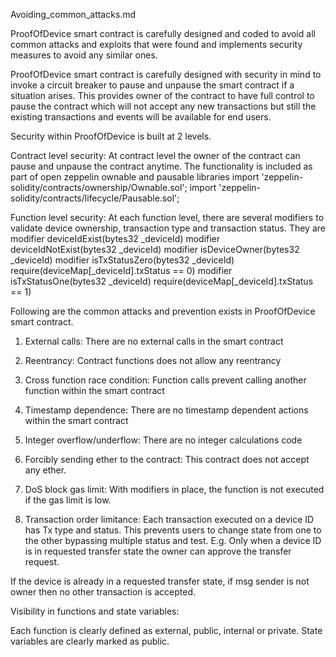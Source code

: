 Avoiding_common_attacks.md

ProofOfDevice smart contract is carefully designed and coded to avoid all common attacks and exploits that were found and implements security measures to avoid any similar ones. 

ProofOfDevice smart contract is carefully designed with security in mind to invoke a circuit breaker to pause and unpause the smart contract if a situation arises. This provides owner of the contract to have full control to pause the contract which will not accept any new transactions but still the existing transactions and events will be available for end users. 

Security within ProofOfDevice is built at 2 levels. 

Contract level security: At contract level the owner of the contract can pause and unpause the contract anytime. The functionality is included as part of open zeppelin  ownable and pausable libraries
import 'zeppelin-solidity/contracts/ownership/Ownable.sol';
import 'zeppelin-solidity/contracts/lifecycle/Pausable.sol';


Function level security: At each function level, there are several modifiers to validate device ownership, transaction type and transaction status. They are
modifier deviceIdExist(bytes32 _deviceId)
modifier deviceIdNotExist(bytes32 _deviceId)
modifier isDeviceOwner(bytes32 _deviceId)
modifier isTxStatusZero(bytes32 _deviceId)
require(deviceMap[_deviceId].txStatus == 0)
modifier isTxStatusOne(bytes32 _deviceId)
require(deviceMap[_deviceId].txStatus == 1)



Following are the common attacks and prevention exists in ProofOfDevice smart contract.


1) External calls: There are no external calls in the smart contract

2) Reentrancy: Contract functions does not allow any reentrancy

3) Cross function race condition: Function calls prevent calling another function within the smart contract

4) Timestamp dependence: There are no timestamp dependent actions within the smart contract

5) Integer overflow/underflow: There are no integer calculations code 

6) Forcibly sending ether to the contract: This contract does not accept any ether. 

7) DoS block gas limit: With modifiers in place, the function is not executed if the gas limit is low.

8) Transaction order limitance: Each transaction executed on a device ID has Tx type and status. This prevents users to change state from one to the other bypassing multiple status and test. 
E.g. Only when a device ID is in requested transfer state the owner can approve the transfer request. 

If the device is already in a requested transfer state, if msg sender is not owner then no other transaction is accepted. 



Visibility in functions and state variables:

Each function is clearly defined as external, public, internal or private. State variables are clearly marked as public. 
